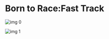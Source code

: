# Born to Race:Fast Track

![img 0](https://i.imgur.com/oGfxXFm.jpg)

![img 1](https://i.imgur.com/KeLHXDI.jpg)

